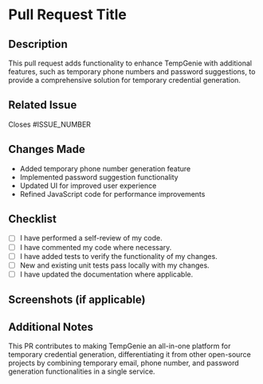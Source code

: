 # Pull Request Title

## Description
<!-- Briefly describe what this pull request does in one or two sentences. -->
This pull request adds functionality to enhance TempGenie with additional features, such as temporary phone numbers and password suggestions, to provide a comprehensive solution for temporary credential generation.

## Related Issue
<!-- If this PR addresses an existing issue, please link to it here. -->
Closes #ISSUE_NUMBER

## Changes Made
<!-- List the changes made in this pull request. Be specific and concise. -->
- Added temporary phone number generation feature
- Implemented password suggestion functionality
- Updated UI for improved user experience
- Refined JavaScript code for performance improvements

## Checklist
- [ ] I have performed a self-review of my code.
- [ ] I have commented my code where necessary.
- [ ] I have added tests to verify the functionality of my changes.
- [ ] New and existing unit tests pass locally with my changes.
- [ ] I have updated the documentation where applicable.

## Screenshots (if applicable)
<!-- Add screenshots or screen recordings to illustrate changes, if relevant. -->

## Additional Notes
<!-- Add any additional information or context here. -->
This PR contributes to making TempGenie an all-in-one platform for temporary credential generation, differentiating it from other open-source projects by combining temporary email, phone number, and password generation functionalities in a single service.
